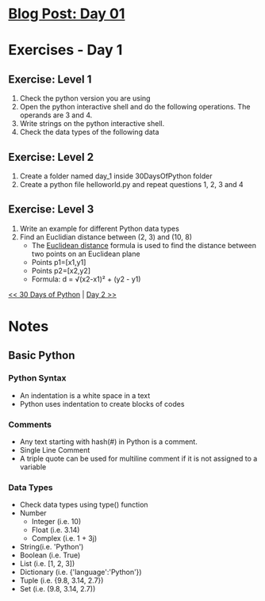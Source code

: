 # [Blog Post: Day 01](https://datalore.substack.com/p/day-01-introduction?r=8fi6d)

# Exercises - Day 1
## Exercise: Level 1
1. Check the python version you are using
2. Open the python interactive shell and do the following operations. The operands are 3 and 4.
3. Write strings on the python interactive shell. 
4. Check the data types of the following data

## Exercise: Level 2
1. Create a folder named day_1 inside 30DaysOfPython folder
2. Create a python file helloworld.py and repeat questions 1, 2, 3 and 4

## Exercise: Level 3
1. Write an example for different Python data types
2. Find an Euclidian distance between (2, 3) and (10, 8)
    - The [Euclidean distance](https://www.w3resource.com/python-exercises/python-basic-exercise-40.php) formula is used to find the distance between two points on an Euclidean plane
    - Points p1=[x1,y1]
    - Points p2=[x2,y2]
    - Formula: d = √(x2-x1)² + (y2 - y1)


[<< 30 Days of Python](../README.md) | [Day 2 >>](../02_variables_builtin_functions/02_variables_builtin_functions.md)

# Notes
## Basic Python
### Python Syntax
- An indentation is a white space in a text
- Python uses indentation to create blocks of codes

### Comments
- Any text starting with hash(#) in Python is a comment.
- Single Line Comment
- A triple quote can be used for multiline comment if it is not assigned to a variable

### Data Types
- Check data types using type() function
- Number 
    - Integer   (i.e. 10)
    - Float     (i.e. 3.14)
    - Complex   (i.e. 1 + 3j)
- String(i.e. 'Python')
- Boolean       (i.e. True)
- List          (i.e. [1, 2, 3])     
- Dictionary    (i.e. {'language':'Python'})
- Tuple         (i.e. {9.8, 3.14, 2.7})
- Set           (i.e. (9.8, 3.14, 2.7))